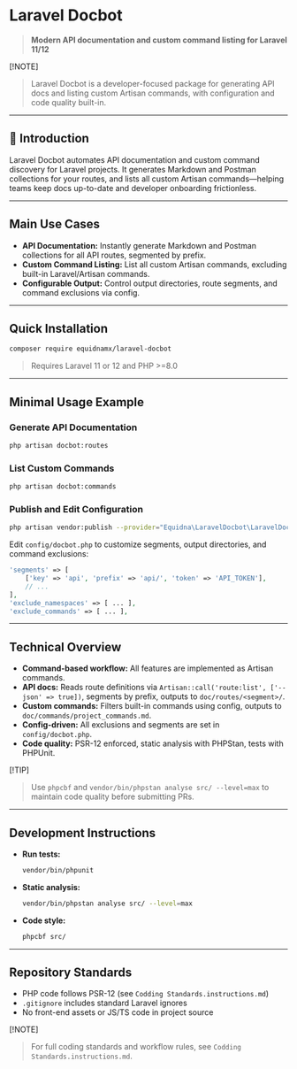 # Laravel Docbot

> **Modern API documentation and custom command listing for Laravel 11/12**

[!NOTE]

> Laravel Docbot is a developer-focused package for generating API docs and listing custom Artisan commands, with configuration and code quality built-in.

---

## 🚀 Introduction

Laravel Docbot automates API documentation and custom command discovery for Laravel projects. It generates Markdown and Postman collections for your routes, and lists all custom Artisan commands—helping teams keep docs up-to-date and developer onboarding frictionless.

---

## Main Use Cases

- **API Documentation:** Instantly generate Markdown and Postman collections for all API routes, segmented by prefix.
- **Custom Command Listing:** List all custom Artisan commands, excluding built-in Laravel/Artisan commands.
- **Configurable Output:** Control output directories, route segments, and command exclusions via config.

---

## Quick Installation

```bash
composer require equidnamx/laravel-docbot
```

> Requires Laravel 11 or 12 and PHP >=8.0

---

## Minimal Usage Example

### Generate API Documentation

```bash
php artisan docbot:routes
```

### List Custom Commands

```bash
php artisan docbot:commands
```

### Publish and Edit Configuration

```bash
php artisan vendor:publish --provider="Equidna\LaravelDocbot\LaravelDocbotServiceProvider" --tag=config
```

Edit `config/docbot.php` to customize segments, output directories, and command exclusions:

```php
'segments' => [
    ['key' => 'api', 'prefix' => 'api/', 'token' => 'API_TOKEN'],
    // ...
],
'exclude_namespaces' => [ ... ],
'exclude_commands' => [ ... ],
```

---

## Technical Overview

- **Command-based workflow:** All features are implemented as Artisan commands.
- **API docs:** Reads route definitions via `Artisan::call('route:list', ['--json' => true])`, segments by prefix, outputs to `doc/routes/<segment>/`.
- **Custom commands:** Filters built-in commands using config, outputs to `doc/commands/project_commands.md`.
- **Config-driven:** All exclusions and segments are set in `config/docbot.php`.
- **Code quality:** PSR-12 enforced, static analysis with PHPStan, tests with PHPUnit.

[!TIP]

> Use `phpcbf` and `vendor/bin/phpstan analyse src/ --level=max` to maintain code quality before submitting PRs.

---

## Development Instructions

- **Run tests:**
  ```bash
  vendor/bin/phpunit
  ```
- **Static analysis:**
  ```bash
  vendor/bin/phpstan analyse src/ --level=max
  ```
- **Code style:**
  ```bash
  phpcbf src/
  ```

---

## Repository Standards

- PHP code follows PSR-12 (see `Codding Standards.instructions.md`)
- `.gitignore` includes standard Laravel ignores
- No front-end assets or JS/TS code in project source

[!NOTE]

> For full coding standards and workflow rules, see `Codding Standards.instructions.md`.
